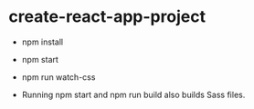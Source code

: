 # create-react-app-project

- npm install
- npm start 

- npm run watch-css
- Running npm start and npm run build also builds Sass files.